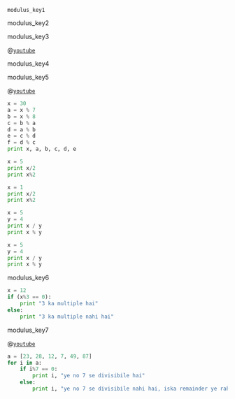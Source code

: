 ```ngMeta
modulus_key1
```

modulus_key2


modulus_key3


@[`youtube`](https://www.`youtube`.com/watch?v=0k-X9XXlp_U)

modulus_key4


modulus_key5


@[`youtube`](https://www.`youtube`.com/watch?v=guFq-gTwTG8)

```python
x = 30
a = x % 7
b = x % 8
c = b % a
d = a % b
e = c % d
f = d % c
print x, a, b, c, d, e
```
```python
x = 5
print x/2
print x%2
```
```python
x = 1
print x/2
print x%2
```
```python
x = 5
y = 4
print x / y
print x % y
```
```python
x = 5
y = 4
print x / y
print x % y
```
modulus_key6


```python
x = 12
if (x%3 == 0):
    print "3 ka multiple hai"
else:
    print "3 ka multiple nahi hai"
```
modulus_key7


@[`youtube`](https://www.`youtube`.com/watch?v=xBWa3aN7-84)

```python
a = [23, 28, 12, 7, 49, 87]
for i in a:
    if i%7 == 0:
        print i, "ye no 7 se divisibile hai"
    else:
        print i, "ye no 7 se divisibile nahi hai, iska remainder ye raha", i%7
```
